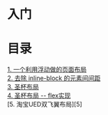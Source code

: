 # 入门


# 目录

[1. 一个利用浮动做的页面布局][1]</br>
[2. 去除 inline-block 的元素间间距][2]</br>
[3. 圣杯布局][3]</br>
[4. 圣杯布局 -- flex实现][4]</br>
[5. 淘宝UED双飞翼布局][5]</br>


[1]: ./float_page.html
[2]: ./clear_inline_block_space.html
[3]: ./holy_grid.html
[4]: ./double_fly.html
[4]: ./taobao_double_fly.html